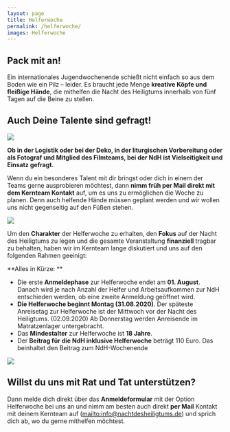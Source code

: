 ```yaml
---
layout: page
title: Helferwoche
permalink: /helferwoche/
images: Helferwoche
---
```

## Pack mit an!

Ein internationales Jugendwochenende schießt nicht einfach so aus dem Boden wie ein Pilz – leider. Es braucht jede Menge <strong>kreative Köpfe und fleißige Hände</strong>, die mithelfen die Nacht des Heiligtums innerhalb von fünf Tagen auf die Beine zu stellen. 

## Auch Deine Talente sind gefragt!

![](/assets/uploads/immler-p1140554.jpg)

**Ob in der Logistik oder bei der Deko, in der liturgischen Vorbereitung oder als Fotograf und Mitglied des Filmteams, bei der NdH ist Vielseitigkeit und Einsatz gefragt.**

Wenn du ein besonderes Talent mit dir bringst oder dich in einem der Teams gerne ausprobieren möchtest, dann <strong>nimm früh per Mail direkt mit dem Kernteam Kontakt</strong> auf, um es uns zu ermöglichen die Woche zu planen. Denn auch helfende Hände müssen geplant werden und wir wollen uns nicht gegenseitig auf den Füßen stehen.

![](/assets/uploads/immler-p1130770.jpg)

Um den **Charakter** der Helferwoche zu erhalten, den **Fokus** auf der Nacht des Heiligtums zu legen und die gesamte Veranstaltung **finanziell** tragbar zu behalten, haben wir im Kernteam lange diskutiert und uns auf den folgenden Rahmen geeinigt:

**Alles in Kürze:
**

* Die erste **Anmeldephase** zur Helferwoche endet am **01. August**. 
  Danach wird je nach Anzahl der Helfer und Arbeitsaufkommen zur NdH entschieden werden, ob eine zweite Anmeldung geöffnet wird.
* **Die Helferwoche beginnt Montag (31.08.2020)**. Der späteste Anreisetag zur Helferwoche ist der Mittwoch vor der Nacht des Heiligtums. (02.09.2020) Ab Donnerstag werden Anreisende im Matratzenlager untergebracht.
* Das **Mindestalter** zur Helferwoche ist **18 Jahre**.
* Der **Beitrag für die NdH inklusive Helferwoche** beträgt 110 Euro. Das beinhaltet den Beitrag zum NdH-Wochenende


![](/assets/uploads/immler-p1130699.jpg)

## Willst du uns mit Rat und Tat unterstützen?

Dann melde dich direkt über das **Anmeldeformular** mit der Option Helferwoche bei uns an und nimm am besten auch direkt **per Mail** Kontakt mit deinem Kernteam auf (<mailto:info@nachtdesheiligtums.de>) und sprich dich ab, wo du gerne mithelfen möchtest.
